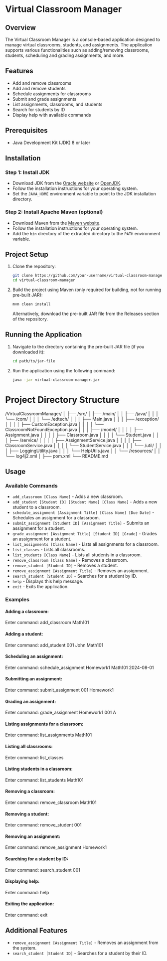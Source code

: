 # Virtual Classroom Manager

## Overview
The Virtual Classroom Manager is a console-based application designed to manage virtual classrooms, students, and assignments. The application supports various functionalities such as adding/removing classrooms, students, scheduling and grading assignments, and more.

## Features
- Add and remove classrooms
- Add and remove students
- Schedule assignments for classrooms
- Submit and grade assignments
- List assignments, classrooms, and students
- Search for students by ID
- Display help with available commands

## Prerequisites
- Java Development Kit (JDK) 8 or later

## Installation

### Step 1: Install JDK
- Download JDK from the [Oracle website](https://www.oracle.com/java/technologies/javase-jdk8-downloads.html) or [OpenJDK](https://openjdk.java.net/).
- Follow the installation instructions for your operating system.
- Set the `JAVA_HOME` environment variable to point to the JDK installation directory.

### Step 2: Install Apache Maven (optional)
- Download Maven from the [Maven website](https://maven.apache.org/download.cgi).
- Follow the installation instructions for your operating system.
- Add the `bin` directory of the extracted directory to the `PATH` environment variable.

## Project Setup
1. Clone the repository:
    ```sh
    git clone https://github.com/your-username/virtual-classroom-manager.git
    cd virtual-classroom-manager
    ```

2. Build the project using Maven (only required for building, not for running pre-built JAR):
    ```sh
    mvn clean install
    ```
   Alternatively, download the pre-built JAR file from the Releases section of the repository.

## Running the Application
1. Navigate to the directory containing the pre-built JAR file (if you downloaded it):
    ```sh
    cd path/to/jar-file
    ```

2. Run the application using the following command:
    ```sh
    java -jar virtual-classroom-manager.jar
    ```

Project Directory Structure
============================
/VirtualClassroomManager/
│
├── /src/
│ ├── /main/
│ │ ├── /java/
│ │ │ └── /com/
│ │ │ └── /edtech/
│ │ │ ├── Main.java
│ │ │ ├── /exception/
│ │ │ │ ├── CustomException.java
│ │ │ │ └── ClassroomNotFoundException.java
│ │ │ ├── /model/
│ │ │ │ ├── Assignment.java
│ │ │ │ ├── Classroom.java
│ │ │ │ └── Student.java
│ │ │ ├── /service/
│ │ │ │ ├── AssignmentService.java
│ │ │ │ ├── ClassroomService.java
│ │ │ │ └── StudentService.java
│ │ │ └── /util/
│ │ │ ├── LoggingUtility.java
│ │ │ └── HelpUtils.java
│ │ └── /resources/
│ │ └── log4j2.xml
│
├── pom.xml
└── README.md
## Usage
### Available Commands
- `add_classroom [Class Name]` - Adds a new classroom.
- `add_student [Student ID] [Student Name] [Class Name]` - Adds a new student to a classroom.
- `schedule_assignment [Assignment Title] [Class Name] [Due Date]` - Schedules an assignment for a classroom.
- `submit_assignment [Student ID] [Assignment Title]` - Submits an assignment for a student.
- `grade_assignment [Assignment Title] [Student ID] [Grade]` - Grades an assignment for a student.
- `list_assignments [Class Name]` - Lists all assignments for a classroom.
- `list_classes` - Lists all classrooms.
- `list_students [Class Name]` - Lists all students in a classroom.
- `remove_classroom [Class Name]` - Removes a classroom.
- `remove_student [Student ID]` - Removes a student.
- `remove_assignment [Assignment Title]` - Removes an assignment.
- `search_student [Student ID]` - Searches for a student by ID.
- `help` - Displays this help message.
- `exit` - Exits the application.

### Examples

#### Adding a classroom:
Enter command: add_classroom Math101

#### Adding a student:
Enter command: add_student 001 John Math101

#### Scheduling an assignment:
Enter command: schedule_assignment Homework1 Math101 2024-08-01

#### Submitting an assignment:
Enter command: submit_assignment 001 Homework1

#### Grading an assignment:
Enter command: grade_assignment Homework1 001 A

#### Listing assignments for a classroom:
Enter command: list_assignments Math101

#### Listing all classrooms:
Enter command: list_classes

#### Listing students in a classroom:
Enter command: list_students Math101

#### Removing a classroom:
Enter command: remove_classroom Math101

#### Removing a student:
Enter command: remove_student 001

#### Removing an assignment:
Enter command: remove_assignment Homework1

#### Searching for a student by ID:
Enter command: search_student 001

#### Displaying help:
Enter command: help

#### Exiting the application:
Enter command: exit

## Additional Features
- `remove_assignment [Assignment Title]` - Removes an assignment from the system.
- `search_student [Student ID]` - Searches for a student by their ID.

